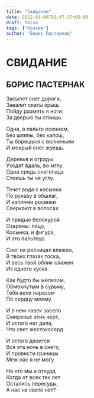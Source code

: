 ```yaml
---
title: "Свидание"
date: 2022-01-06T01:47:57+05:00
draft: false
tags: ["Поэзия"]
author: "Борис Пастернак"
---
```


# СВИДАНИЕ

## БОРИС ПАСТЕРНАК

Засыпет снег дороги,  
Завалит скаты крыш.  
Пойду размять я ноги:  
За дверью ты стоишь.

Одна, в пальто осеннем,  
Без шляпы, без калош,  
Ты борешься с волненьем  
И мокрый снег жуешь.

Деревья и ограды  
Уходят вдаль, во мглу.  
Одна средь снегопада  
Стоишь ты на углу.

Течет вода с косынки  
По рукаву в обшлаг,  
И каплями росинки  
Сверкают в волосах.

И прядью белокурой  
Озарены: лицо,  
Косынка, и фигура,  
И это пальтецо.

Снег на ресницах влажен,  
В твоих глазах тоска,  
И весь твой облик слажен  
Из одного куска.

Как будто бы железом,  
Обмокнутым в сурьму,  
Тебя вели нарезом  
По сердцу моему.

И в нем навек засело  
Смиренье этих черт,  
И оттого нет дела,  
Что свет жестокосерд.

И оттого двоится  
Вся эта ночь в снегу,  
И провести границы  
Меж нас я не могу.

Но кто мы и откуда,  
Когда от всех тех лет  
Остались пересуды,  
А нас на свете нет?